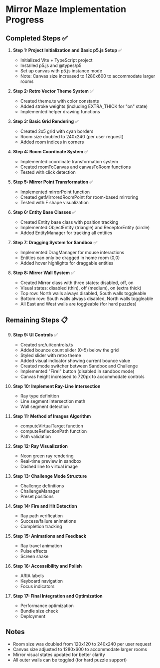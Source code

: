 # Mirror Maze Implementation Progress

## Completed Steps ✅

1. **Step 1: Project Initialization and Basic p5.js Setup** ✅
   - Initialized Vite + TypeScript project
   - Installed p5.js and @types/p5
   - Set up canvas with p5.js instance mode
   - Note: Canvas size increased to 1280x600 to accommodate larger rooms

2. **Step 2: Retro Vector Theme System** ✅
   - Created theme.ts with color constants
   - Added stroke weights (including EXTRA_THICK for "on" state)
   - Implemented helper drawing functions

3. **Step 3: Basic Grid Rendering** ✅
   - Created 2x5 grid with cyan borders
   - Room size doubled to 240x240 (per user request)
   - Added room indices in corners

4. **Step 4: Room Coordinate System** ✅
   - Implemented coordinate transformation system
   - Created roomToCanvas and canvasToRoom functions
   - Tested with click detection

5. **Step 5: Mirror Point Transformation** ✅
   - Implemented mirrorPoint function
   - Created getMirroredRoomPoint for room-based mirroring
   - Tested with F shape visualization

6. **Step 6: Entity Base Classes** ✅
   - Created Entity base class with position tracking
   - Implemented ObjectEntity (triangle) and ReceptorEntity (circle)
   - Added EntityManager for tracking all entities

7. **Step 7: Dragging System for Sandbox** ✅
   - Implemented DragManager for mouse interactions
   - Entities can only be dragged in home room (0,0)
   - Added hover highlights for draggable entities

8. **Step 8: Mirror Wall System** ✅
   - Created Mirror class with three states: disabled, off, on
   - Visual states: disabled (thin), off (medium), on (extra thick)
   - Top row: North walls always disabled, South walls toggleable
   - Bottom row: South walls always disabled, North walls toggleable
   - All East and West walls are toggleable (for hard puzzles)

## Remaining Steps 📋

9. **Step 9: UI Controls** ✅
   - Created src/ui/controls.ts
   - Added bounce count slider (0-5) below the grid
   - Styled slider with retro theme
   - Added visual indicator showing current bounce value
   - Created mode switcher between Sandbox and Challenge
   - Implemented "Fire!" button (disabled in sandbox mode)
   - Canvas height increased to 720px to accommodate controls

10. **Step 10: Implement Ray-Line Intersection**
    - Ray type definition
    - Line segment intersection math
    - Wall segment detection

11. **Step 11: Method of Images Algorithm**
    - computeVirtualTarget function
    - computeReflectionPath function
    - Path validation

12. **Step 12: Ray Visualization**
    - Neon green ray rendering
    - Real-time preview in sandbox
    - Dashed line to virtual image

13. **Step 13: Challenge Mode Structure**
    - Challenge definitions
    - ChallengeManager
    - Preset positions

14. **Step 14: Fire and Hit Detection**
    - Ray path verification
    - Success/failure animations
    - Completion tracking

15. **Step 15: Animations and Feedback**
    - Ray travel animation
    - Pulse effects
    - Screen shake

16. **Step 16: Accessibility and Polish**
    - ARIA labels
    - Keyboard navigation
    - Focus indicators

17. **Step 17: Final Integration and Optimization**
    - Performance optimization
    - Bundle size check
    - Deployment

## Notes

- Room size was doubled from 120x120 to 240x240 per user request
- Canvas size adjusted to 1280x600 to accommodate larger rooms
- Mirror visual states updated for better clarity
- All outer walls can be toggled (for hard puzzle support)